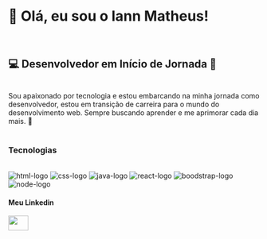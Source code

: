 
<h1 align="left">👋 Olá, eu sou o Iann Matheus!</h1>
<br>
<h2 align="left">💻 Desenvolvedor em Início de Jornada 🌟</h2>
<br>
Sou apaixonado por tecnologia e estou embarcando na minha jornada como desenvolvedor, estou em transição de carreira para o mundo do desenvolvimento web.
Sempre buscando aprender e me aprimorar cada dia mais. 🚀
<br>
<br>
<h3 align="left">Tecnologias</h3>
<br>
 <img src="https://img.shields.io/badge/HTML5-E34F26?style=for-the-badge&logo=html5&logoColor=white" alt="html-logo"/>
 <img src="https://img.shields.io/badge/CSS3-1572B6?style=for-the-badge&logo=css3&logoColor=white" alt="css-logo"/>
 <img src="https://img.shields.io/badge/JavaScript-F7DF1E?style=for-the-badge&logo=javascript&logoColor=black" alt="java-logo" />
<img src="https://img.shields.io/badge/React-20232A?style=for-the-badge&logo=react&logoColor=61DAFB" alt="react-logo"/>
<img src="https://img.shields.io/badge/Bootstrap-563D7C?style=for-the-badge&logo=bootstrap&logoColor=white" alt="boodstrap-logo"/>
<img src="https://img.shields.io/badge/Node.js-43853D?style=for-the-badge&logo=node.js&logoColor=white" alt="node-logo"/>
<h4>Meu Linkedin</h4>
<a href="www.linkedin.com/in/iann-pereira-dev" target="blank"><img align="center" src="https://cdn.jsdelivr.net/npm/simple-icons@3.0.1/icons/linkedin.svg" alt="" height="30" width="40" /></a>
